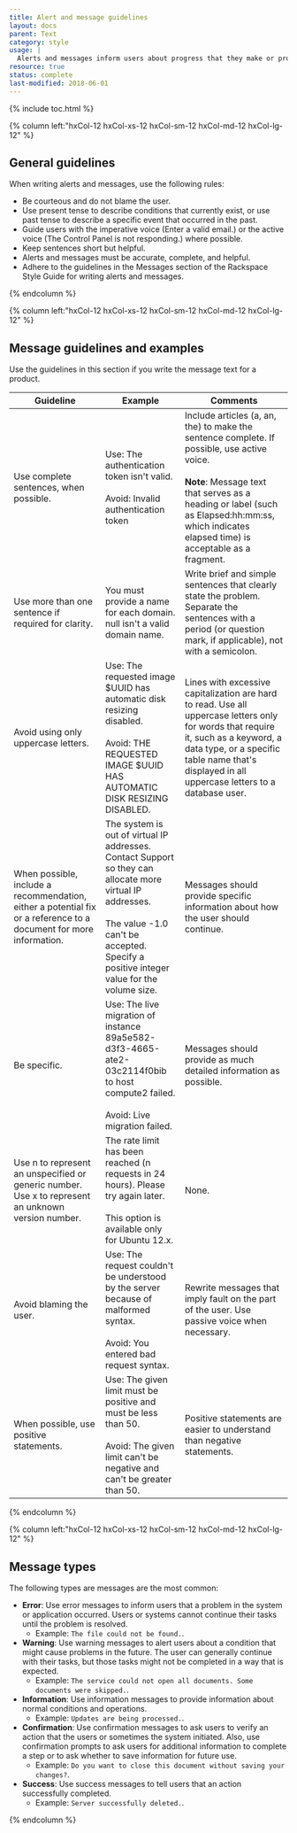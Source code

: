```yaml
---
title: Alert and message guidelines
layout: docs
parent: Text
category: style
usage: |
  Alerts and messages inform users about progress that they make or problems that they encounter in the UI. They must be clearly written, be free from grammar and punctuation problems, and follow the style and terminology for guidelines in this guide. Users gain understanding from the content of the messages (text, icons, color) as well as the context (where on the screen and when in the user flow the messages appear). So users can recover quickly, alerts and messages should provide essential information to help them understand and address issues.
resource: true
status: complete
last-modified: 2018-06-01
---
```


{% include toc.html %}

<section class="static-section"  markdown="1">

<div class="hxRow" markdown="1">

{% column left:"hxCol-12 hxCol-xs-12 hxCol-sm-12 hxCol-md-12 hxCol-lg-12" %}

## General guidelines

When writing alerts and messages, use the following rules:

- Be courteous and do not blame the user.
- Use present tense to describe conditions that currently exist, or use past tense to describe a specific event that occurred in the past.
- Guide users with the imperative voice (Enter a valid email.) or the active voice (The Control Panel is not responding.) where possible.
- Keep sentences short but helpful.
- Alerts and messages must be accurate, complete, and helpful.
- Adhere to the guidelines in the Messages section of the Rackspace Style Guide for writing alerts and messages.

{% endcolumn %}

</div>

</section>

<section class="static-section"  markdown="1">

<div class="hxRow" markdown="1">

{% column left:"hxCol-12 hxCol-xs-12 hxCol-sm-12 hxCol-md-12 hxCol-lg-12" %}

## Message guidelines and examples

Use the guidelines in this section if you write the message text for a product.

| Guideline | Example  | Comments |
| --- | --- | ---|
| Use complete sentences, when possible. | Use: The authentication <br/>token isn't valid. <br/> <br/>Avoid: Invalid authentication <br/>token | Include articles (a, an, the) to make the sentence complete. If possible, use active voice. <br/> <br/>**Note**: Message text that serves as a heading or label (such as Elapsed:hh:mm:ss, which indicates elapsed time) is acceptable as a fragment. |
| Use more than one sentence if required for clarity. | You must provide a name for each domain. null isn't a valid domain name. | Write brief and simple sentences that clearly state the problem. Separate the sentences with a period (or question mark, if applicable), not with a semicolon. |
| Avoid using only uppercase letters. | Use: The requested image $UUID has automatic disk resizing disabled. <br/> <br/>Avoid: THE REQUESTED IMAGE $UUID HAS AUTOMATIC DISK RESIZING DISABLED. | Lines with excessive capitalization are hard to read. Use all uppercase letters only for words that require it, such as a keyword, a data type, or a specific table name that's displayed in all uppercase letters to a database user. |
| When possible, include a recommendation, either a potential fix or a reference to a document for more information. | The system is out of virtual IP addresses. Contact Support so they can allocate more virtual IP addresses. <br/> <br/>The value -1.0 can't be accepted. Specify a positive integer value for the volume size. | Messages should provide specific information about how the user should continue. |
| Be specific. | Use: The live migration of instance 89a5e582-d3f3-4665-ate2-03c2114f0bib to host compute2 failed.<br/> <br/>Avoid: Live migration failed. | Messages should provide as much detailed information as possible. |
| Use n to represent an unspecified or generic number. Use x to represent an unknown version number. | The rate limit has been reached (n requests in 24 hours). Please try again later. <br/> <br/>This option is available only for Ubuntu 12.x. | None.|
| Avoid blaming the user. | Use: The request couldn't be understood by the server because of malformed syntax. <br/> <br/>Avoid: You entered bad request syntax. | Rewrite messages that imply fault on the part of the user. Use passive voice when necessary. |
| When possible, use positive statements. | Use: The given limit must be positive and must be less than 50. <br/> <br/>Avoid: The given limit can't be negative and can't be greater than 50. | Positive statements are easier to understand than negative statements. |

{% endcolumn %}

</div>

</section>

<section class="static-section"  markdown="1">

<div class="hxRow" markdown="1">

{% column left:"hxCol-12 hxCol-xs-12 hxCol-sm-12 hxCol-md-12 hxCol-lg-12" %}

## Message types

The following types are messages are the most common:

- **Error**: Use error messages to inform users that a problem in the system or application occurred. Users or systems cannot continue their tasks until the problem is resolved.
  - Example: `The file could not be found.`.
- **Warning**: Use warning messages to alert users about a condition that might cause problems in the future. The user can generally continue with their tasks, but those tasks might not be completed in a way that is expected.
  - Example: `The service could not open all documents. Some documents were skipped.`.
- **Information**: Use information messages to provide information about normal conditions and operations.
  - Example: `Updates are being processed.`.
- **Confirmation**: Use confirmation messages to ask users to verify an action that the users or sometimes the system initiated. Also, use confirmation prompts to ask users for additional information to complete a step or to ask whether to save information for future use.
  - Example: `Do you want to close this document without saving your changes?`.
- **Success**: Use success messages to tell users that an action successfully completed.
  - Example: `Server successfully deleted.`.

{% endcolumn %}

</div>

</section>
